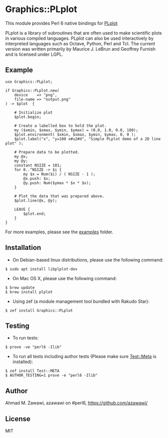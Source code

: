 # Graphics::PLplot

This module provides Perl 6 native bindings for
[PLplot](http://plplot.sourceforge.net/)

PLplot is a library of subroutines that are often used to make scientific plots
in various compiled languages. PLplot can also be used interactively by
interpreted languages such as Octave, Python, Perl and Tcl. The current version
was written primarily by Maurice J. LeBrun and Geoffrey Furnish and is licensed
under LGPL.

## Example

```Perl6
use Graphics::PLplot;

if Graphics::PLplot.new(
    device    => "png",
    file-name => "output.png"
) -> $plot  {

    # Initialize plot
    $plot.begin;

    # Create a labelled box to hold the plot.
    my ($xmin, $xmax, $ymin, $ymax) = (0.0, 1.0, 0.0, 100);
    $plot.environment( $xmin, $xmax, $ymin, $ymax, 0, 0 );
    $plot.label("x", "y=100 x#u2#d", "Simple PLplot demo of a 2D line plot" );

    # Prepare data to be plotted.
    my @x;
    my @y;
    constant NSIZE = 101;
    for 0..^NSIZE -> $i {
        my $x = Num($i) / ( NSIZE - 1 );
        @x.push: $x;
        @y.push: Num($ymax * $x * $x);
    }

    # Plot the data that was prepared above.
    $plot.line(@x, @y);

    LEAVE {
        $plot.end;
    }
}
```

For more examples, please see the [examples](examples) folder.

## Installation

* On Debian-based linux distributions, please use the following command:
```
$ sudo apt install libplplot-dev
```

* On Mac OS X, please use the following command:
```
$ brew update
$ brew install plplot
```

* Using zef (a module management tool bundled with Rakudo Star):
```
$ zef install Graphics::PLplot
```

## Testing

- To run tests:
```
$ prove -ve "perl6 -Ilib"
```

- To run all tests including author tests (Please make sure
[Test::Meta](https://github.com/jonathanstowe/Test-META) is installed):
```
$ zef install Test::META
$ AUTHOR_TESTING=1 prove -e "perl6 -Ilib"
```

## Author

Ahmad M. Zawawi, azawawi on #perl6, https://github.com/azawawi/

## License

MIT
